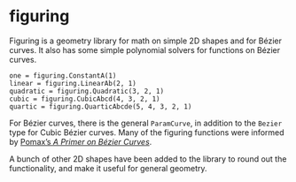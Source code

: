 # figuring

Figuring is a geometry library for math on simple 2D shapes and for Bézier curves. It also has some simple polynomial solvers for functions on Bézier curves.

```
one = figuring.ConstantA(1)
linear = figuring.LinearAb(2, 1)
quadratic = figuring.Quadratic(3, 2, 1)
cubic = figuring.CubicAbcd(4, 3, 2, 1)
quartic = figuring.QuarticAbcde(5, 4, 3, 2, 1)
```

For Bézier curves, there is the general `ParamCurve`, in addition to the `Bezier` type for Cubic Bézier curves. Many of the figuring functions were informed by [Pomax’s *A Primer on Bézier Curves*](https://pomax.github.io/bezierinfo/).

A bunch of other 2D shapes have been added to the library to round out the functionality, and make it useful for general geometry.